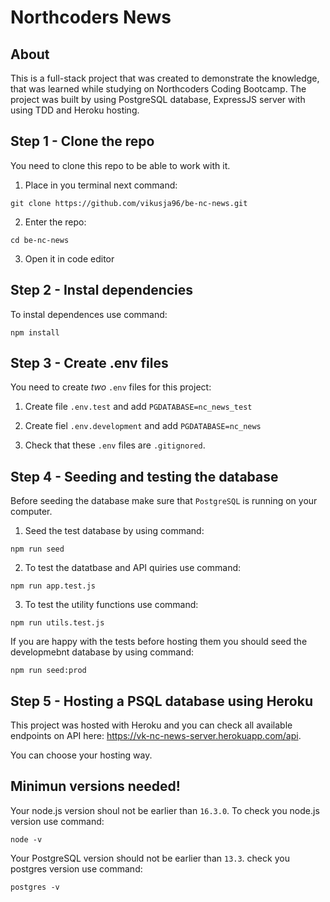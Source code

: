 # Northcoders News 

## About
This is a full-stack project that was created to demonstrate the knowledge, that was learned while studying on Northcoders Coding Bootcamp. The project was built by using PostgreSQL database, ExpressJS server with using TDD and Heroku hosting.  

## Step 1 - Clone the repo 
You need to clone this repo to be able to work with it. 
 1. Place in you terminal next command:
 ```
 git clone https://github.com/vikusja96/be-nc-news.git
 ``` 
 2. Enter the repo:
 ```
 cd be-nc-news
 ```
 
 3. Open it in code editor


## Step 2 - Instal dependencies
To instal dependences use command:
```
npm install
```

## Step 3 - Create .env files
You need to create _two_ `.env` files for this project:
 1. Create file `.env.test` and add `PGDATABASE=nc_news_test`
 
 2. Create fiel `.env.development` and add `PGDATABASE=nc_news`
 
 3. Check that these `.env` files are `.gitignored`.


## Step 4 - Seeding and testing the database
Before seeding the database make sure that `PostgreSQL` is running on your computer.

1. Seed the test database by using command:
```
npm run seed
```
2. To test the datatbase and API quiries use command:
```
npm run app.test.js
```
3. To test the utility functions use command:
```
npm run utils.test.js
```

If you are happy with the tests before hosting them you should seed the developmebnt database by using command:
```
npm run seed:prod
```

## Step 5 - Hosting a PSQL database using Heroku
This project was hosted with Heroku and you can check all available endpoints on API here: https://vk-nc-news-server.herokuapp.com/api.

You can choose your hosting way. 

## Minimun versions needed!
Your node.js version shoul not be earlier than `16.3.0`. To check you node.js version use command:
```
node -v
```
Your PostgreSQL version should not  be earlier than `13.3`. check you postgres version use command:
```
postgres -v
```